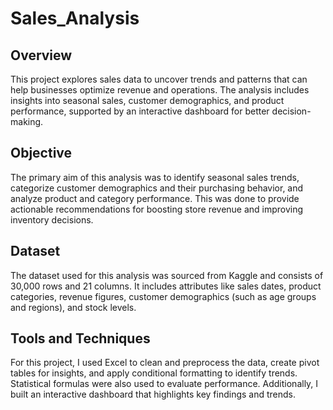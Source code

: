 # Sales_Analysis

## Overview  
This project explores sales data to uncover trends and patterns that can help businesses optimize revenue and operations. The analysis includes insights into seasonal sales, customer demographics, and product performance, supported by an interactive dashboard for better decision-making.  

## Objective  
The primary aim of this analysis was to identify seasonal sales trends, categorize customer demographics and their purchasing behavior, and analyze product and category performance. This was done to provide actionable recommendations for boosting store revenue and improving inventory decisions.  

## Dataset  
The dataset used for this analysis was sourced from Kaggle and consists of 30,000 rows and 21 columns. It includes attributes like sales dates, product categories, revenue figures, customer demographics (such as age groups and regions), and stock levels.  

## Tools and Techniques  
For this project, I used Excel to clean and preprocess the data, create pivot tables for insights, and apply conditional formatting to identify trends. Statistical formulas were also used to evaluate performance. Additionally, I built an interactive dashboard that highlights key findings and trends.  
